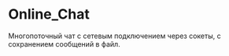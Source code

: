 # Online_Chat
Многопоточный чат с сетевым подключением через сокеты, с сохранением сообщений в файл. 
